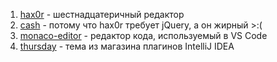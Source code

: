  1. [hax0r](https://github.com/gratajik/Hex0r/blob/master/hex0r.js) - шестнадцатеричный редактор
 2. [cash](https://github.com/fabiospampinato/cash) - потому что hax0r требует jQuery, а он жирный >:(
 3. [monaco-editor](https://github.com/microsoft/monaco-editor) - редактор кода, используемый в VS Code
 4. [thursday](https://github.com/mswift42/intellij-ui-themes/blob/master/thursday) - тема из магазина плагинов IntelliJ IDEA
